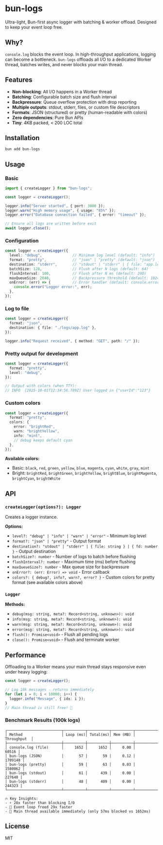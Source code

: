 # bun-logs

Ultra-light, Bun-first async logger with batching & worker offload. Designed to keep your event loop free.

## Why?

`console.log` blocks the event loop. In high-throughput applications, logging can become a bottleneck. `bun-logs` offloads all I/O to a dedicated Worker thread, batches writes, and never blocks your main thread.

## Features

- **Non-blocking**: All I/O happens in a Worker thread
- **Batching**: Configurable batch size and flush interval
- **Backpressure**: Queue overflow protection with drop reporting
- **Multiple outputs**: stdout, stderr, files, or custom file descriptors
- **Formats**: JSON (structured) or pretty (human-readable with colors)
- **Zero dependencies**: Pure Bun APIs
- **Tiny**: 4KB packed, < 200 LOC total

## Installation

```bash
bun add bun-logs
```

## Usage

### Basic

```ts
import { createLogger } from "bun-logs";

const logger = createLogger();

logger.info("Server started", { port: 3000 });
logger.warn("High memory usage", { usage: "85%" });
logger.error("Database connection failed", { error: "timeout" });

// Ensure all logs are written before exit
await logger.close();
```

### Configuration

```ts
const logger = createLogger({
  level: "debug",              // Minimum log level (default: "info")
  format: "pretty",            // "json" | "pretty" (default: "json")
  destination: "stderr",       // "stdout" | "stderr" | { file: "app.log" } | { fd: 3 }
  batchSize: 128,              // Flush after N logs (default: 64)
  flushInterval: 100,          // Flush after N ms (default: 200)
  maxQueueSize: 2048,          // Backpressure threshold (default: 1024)
  onError: (err) => {          // Error handler (default: console.error)
    console.error("Logger error:", err);
  },
});
```

### Log to file

```ts
const logger = createLogger({
  format: "json",
  destination: { file: "./logs/app.log" },
});

logger.info("Request received", { method: "GET", path: "/" });
```

### Pretty output for development

```ts
const logger = createLogger({
  format: "pretty",
  level: "debug",
});

// Output with colors (when TTY):
// INFO  [2025-10-01T12:34:56.789Z] User logged in {"userId":"123"}
```

### Custom colors

```ts
const logger = createLogger({
  format: "pretty",
  colors: {
    error: "brightRed",
    warn: "brightYellow",
    info: "mint",
    // debug keeps default cyan
  },
});
```

**Available colors:**
- Basic: `black`, `red`, `green`, `yellow`, `blue`, `magenta`, `cyan`, `white`, `gray`, `mint`
- Bright: `brightRed`, `brightGreen`, `brightYellow`, `brightBlue`, `brightMagenta`, `brightCyan`, `brightWhite`

## API

### `createLogger(options?): Logger`

Creates a logger instance.

**Options:**
- `level?: "debug" | "info" | "warn" | "error"` - Minimum log level
- `format?: "json" | "pretty"` - Output format
- `destination?: "stdout" | "stderr" | { file: string } | { fd: number }` - Output destination
- `batchSize?: number` - Number of logs to batch before flushing
- `flushInterval?: number` - Maximum time (ms) before flushing
- `maxQueueSize?: number` - Max queue size for backpressure
- `onError?: (err: Error) => void` - Error callback
- `colors?: { debug?, info?, warn?, error? }` - Custom colors for pretty format (see available colors above)

### `Logger`

**Methods:**
- `debug(msg: string, meta?: Record<string, unknown>): void`
- `info(msg: string, meta?: Record<string, unknown>): void`
- `warn(msg: string, meta?: Record<string, unknown>): void`
- `error(msg: string, meta?: Record<string, unknown>): void`
- `flush(): Promise<void>` - Flush all pending logs
- `close(): Promise<void>` - Flush and terminate worker

## Performance

Offloading to a Worker means your main thread stays responsive even under heavy logging:

```ts
const logger = createLogger();

// Log 10k messages - returns immediately
for (let i = 0; i < 10000; i++) {
  logger.info("Message", { idx: i });
}
// Main thread is still free! 🚀
```

### Benchmark Results (100k logs)

```
┌─────────────────────────┬──────────┬──────────┬──────────┬─────────────┐
│ Method                  │ Loop (ms)│ Total(ms)│ Mem (MB) │ Throughput  │
├─────────────────────────┼──────────┼──────────┼──────────┼─────────────┤
│ console.log (file)      │     1652 │     1652 │     0.00 │       60516 │
│ bun-logs (JSON)         │       57 │       59 │     0.12 │     1709148 │
│ bun-logs (pretty)       │       59 │       63 │     0.03 │     1580062 │
│ bun-logs (stdout)       │       61 │      439 │     0.00 │      227640 │
│ bun-logs (stderr)       │       48 │      409 │     0.00 │      244323 │
└─────────────────────────┴──────────┴──────────┴──────────┴─────────────┘

🔥 Key Insights:
- ⚡ 28x faster than blocking I/O
- 🚀 Event loop freed 29x faster
- 💨 Main thread available immediately (only 57ms blocked vs 1652ms)
```

## License

MIT
